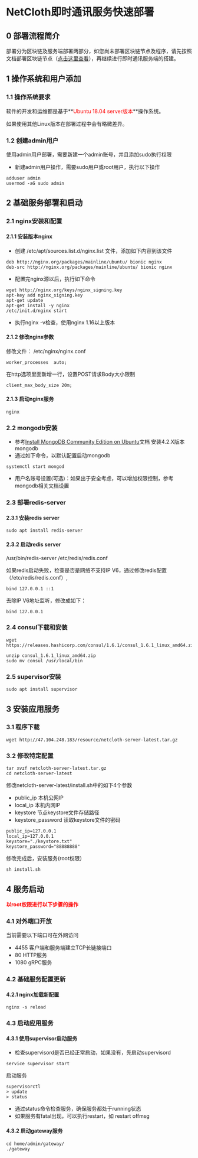 # NetCloth即时通讯服务快速部署

## 0 部署流程简介

部署分为区块链及服务端部署两部分，如您尚未部署区块链节点及程序，请先按照文档部署区块链节点（[点击这里查看](../get-started/how-to-join-testnet.md)），再继续进行即时通讯服务端的搭建。


## 1 操作系统和用户添加
### 1.1 操作系统要求
软件的开发和运维都是基于**<font color=red>Ubuntu 18.04 server版本</font>**操作系统。

如果使用其他Linux版本在部署过程中会有略微差异。

### 1.2 创建admin用户
使用admin用户部署，需要新建一个admin账号，并且添加sudo执行权限

* 新建admin用户操作，需要sudo用户或root用户，执行以下操作

```
adduser admin
usermod -aG sudo admin
```

## 2 基础服务部署和启动

### 2.1 nginx安装和配置
#### 2.1.1 安装版本nginx
* 创建 /etc/apt/sources.list.d/nginx.list 文件，添加如下内容到该文件
```
deb http://nginx.org/packages/mainline/ubuntu/ bionic nginx
deb-src http://nginx.org/packages/mainline/ubuntu/ bionic nginx
```
* 配置完nginx源以后，执行如下命令
```
wget http://nginx.org/keys/nginx_signing.key
apt-key add nginx_signing.key
apt-get update
apt-get install -y nginx
/etc/init.d/nginx start
```
* 执行nginx -v检查，使用nginx 1.16以上版本

#### 2.1.2 修改nginx参数
修改文件： /etc/nginx/nginx.conf

```
worker_processes  auto;
```

在http选项里面新增一行，设置POST请求Body大小限制

```
client_max_body_size 20m;
```

#### 2.1.3 启动nginx服务
```
nginx
```

### 2.2 mongodb安装
* 参考[Install MongoDB Community Edition on Ubuntu](https://docs.mongodb.com/manual/tutorial/install-mongodb-on-ubuntu/#install-mongodb-community-edition-using-deb-packages)文档 安装4.2.X版本 mongodb 
* 通过如下命令，以默认配置启动mongodb
```
systemctl start mongod
```
* 用户名账号设置(可选)：如果出于安全考虑，可以增加权限控制，参考mongodb相关文档设置

### 2.3 部署redis-server

#### 2.3.1 安装redis server
```
sudo apt install redis-server
```

#### 2.3.2 启动redis server
/usr/bin/redis-server /etc/redis/redis.conf

如果redis启动失败，检查是否是网络不支持IP V6，通过修改redis配置（/etc/redis/redis.conf）,
 
 ```
 bind 127.0.0.1 ::1
 ```
 去除IP V6地址监听，修改成如下：
 
 ```
 bind 127.0.0.1
 ```

### 2.4 consul下载和安装

```
wget https://releases.hashicorp.com/consul/1.6.1/consul_1.6.1_linux_amd64.zip

unzip consul_1.6.1_linux_amd64.zip
sudo mv consul /usr/local/bin
```

### 2.5 supervisor安装

```
sudo apt install supervisor
```

## 3 安装应用服务

### 3.1 程序下载

```
wget http://47.104.248.183/resource/netcloth-server-latest.tar.gz
```

### 3.2 修改特定配置
```
tar xvzf netcloth-server-latest.tar.gz
cd netcloth-server-latest
```

修改netcloth-server-latest/install.sh中的如下4个参数

* public_ip 本机公网IP
* local_ip  本机内网IP
* keystore  节点keystore文件存储路径
* keystore_password 读取keystore文件的密码

```
public_ip=127.0.0.1
local_ip=127.0.0.1
keystore="./keystore.txt"
keystore_password="88888888"
```

修改完成后，安装服务(root权限）

```
sh install.sh
```

## 4 服务启动
**<font color=red>以root权限进行以下步骤的操作</font>**

### 4.1 对外端口开放
当前需要以下端口可在外网访问

* 4455 客户端和服务端建立TCP长链接端口
* 80   HTTP服务
* 1080 gRPC服务

### 4.2 基础服务配置更新

#### 4.2.1 nginx加载新配置
```
nginx -s reload
```

### 4.3 启动应用服务

#### 4.3.1 使用supervisor启动服务
* 检查supervisord是否已经正常启动，如果没有，先启动supervisord
```
service supervisor start
```

启动服务

```
supervisorctl
> update
> status
```

* 通过status命令检查服务，确保服务都处于running状态
* 如果服务有fatal出现，可以执行restart，如 restart offmsg


#### 4.3.2 启动gateway服务

```
cd home/admin/gateway/
./gateway
```